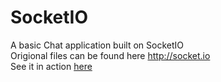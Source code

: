 # SocketIO
A basic Chat application built on SocketIO  
Origional files can be found here http://socket.io  
See it in action <a href="wrecked256.xyz/socketio">here</a>
